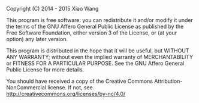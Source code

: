 Copyright (C) 2014 - 2015 Xiao Wang

This program is free software: you can redistribute it and/or modify
it under the terms of the GNU Affero General Public License as
published by the Free Software Foundation, either version 3 of the
License, or (at your option) any later version.

This program is distributed in the hope that it will be useful,
but WITHOUT ANY WARRANTY; without even the implied warranty of
MERCHANTABILITY or FITNESS FOR A PARTICULAR PURPOSE.  See the
GNU Affero General Public License for more details.

You should have received a copy of the Creative Commons 
Attribution-NonCommercial license. If not, see <http://creativecommons.org/licenses/by-nc/4.0/>
